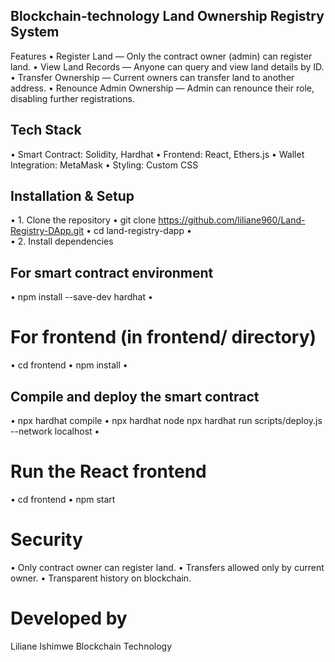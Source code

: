 ## Blockchain-technology Land Ownership Registry System
 Features
•	Register Land — Only the contract owner (admin) can register land.
•	 View Land Records — Anyone can query and view land details by ID.
•	 Transfer Ownership — Current owners can transfer land to another address.
•	 Renounce Admin Ownership — Admin can renounce their role, disabling further registrations.
 ## Tech Stack
•	Smart Contract: Solidity, Hardhat
•	Frontend: React, Ethers.js
•	Wallet Integration: MetaMask
•	Styling: Custom CSS
## Installation & Setup
•	1. Clone the repository
•	git clone https://github.com/liliane960/Land-Registry-DApp.git
•	cd land-registry-dapp
•	
•	2. Install dependencies
## For smart contract environment
•	npm install --save-dev hardhat
•	
# For frontend (in frontend/ directory)
•	cd frontend
•	npm install
•	
## Compile and deploy the smart contract
•	npx hardhat compile
•	npx hardhat node
    npx hardhat run scripts/deploy.js --network localhost
•	
# Run the React frontend
•	cd frontend
•	npm start
 # Security
•	Only contract owner can register land.
•	Transfers allowed only by current owner.
•	Transparent history on blockchain.
# Developed by
Liliane Ishimwe
Blockchain Technology 
